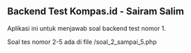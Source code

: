 ## Backend Test Kompas.id - Sairam Salim

Aplikasi ini untuk menjawab soal backend test nomor 1.

Soal tes nomor 2-5 ada di file /soal_2_sampai_5.php